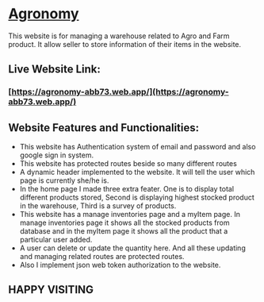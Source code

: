 # [Agronomy](https://agronomy-abb73.web.app/)
 This website is for managing a warehouse related to Agro and Farm product. It allow seller to store information of their items in the website. 

## Live Website Link:
### [https://agronomy-abb73.web.app/](https://agronomy-abb73.web.app/)

## Website Features and Functionalities:
* This website has Authentication system of email and password and also google sign in system.
* This website has protected routes beside so many different routes
* A dynamic header implemented to the website. It will tell the user which page is currently she/he is.
* In the home page I made three extra feater. One is to display total different products stored, Second is displaying highest stocked product in the warehouse, Third is a survey of products.
* This website has a manage inventories page and a myItem page. In manage inventories page it shows all the stocked products from database and in the myItem page it shows all the product that a particular user added.
* A user can delete or update the quantity here. And all these updating and managing related routes are protected routes.
* Also I implement json web token authorization to the website.

## HAPPY VISITING

